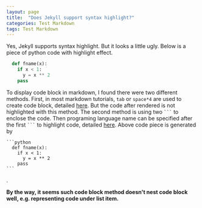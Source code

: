 ```yaml
---
layout: page
title:  "Does Jekyll support syntax highlight?"
categories: Test Markdown
tags: Test Markdown
---
```

Yes, Jekyll supports syntax highlight. But it looks a little ugly. Below is a piece of python code with highlight effect.

````python
  def fname(x):
    if x < 1:
      y = x ** 2
    pass
````

To display code block in markdown, I found there were two different methods. First, in most markdown tutorials, `tab` or `space*4` are used to create code block, detailed [here](http://daringfireball.net/projects/markdown/syntax#precode). But the code after rendered is not highlighted with this method. The second method is using two ```` ``` ```` to enclose the code. Then programing language name can be specified after the first ```` ``` ```` to highlight code, detailed [here](http://daringfireball.net/projects/markdown/syntax#code). Above code piece is generated by

````
```python
  def fname(x):
    if x < 1:
      y = x ** 2
    pass
```
````
.

**By the way, it seems such code block method doesn't nest code block well, e.g. representing code under list item.** 
